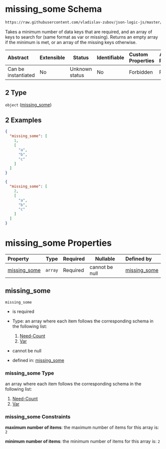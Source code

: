 # missing_some Schema

```txt
https://raw.githubusercontent.com/vladislav-zubov/json-logic-js/master/schemas/operators/accessor/missing_some.json#/oneOf/2
```

Takes a minimum number of data keys that are required, and an array of keys to search for (same format as var or missing). Returns an empty array if the minimum is met, or an array of the missing keys otherwise.


| Abstract            | Extensible | Status         | Identifiable | Custom Properties | Additional Properties | Access Restrictions | Defined In                                                               |
| :------------------ | ---------- | -------------- | ------------ | :---------------- | --------------------- | ------------------- | ------------------------------------------------------------------------ |
| Can be instantiated | No         | Unknown status | No           | Forbidden         | Forbidden             | none                | [all-operators.json\*](common/all-operators.json "open original schema") |

## 2 Type

`object` ([missing_some](all-operators-oneof-missing_some.md))

## 2 Examples

```json
{
  "missing_some": [
    1,
    [
      "a",
      "b",
      "c"
    ]
  ]
}
```

```json
{
  "missing_some": [
    2,
    [
      "a",
      "b",
      "c"
    ]
  ]
}
```

# missing_some Properties

| Property                      | Type    | Required | Nullable       | Defined by                                                                                                                                                |
| :---------------------------- | ------- | -------- | -------------- | :-------------------------------------------------------------------------------------------------------------------------------------------------------- |
| [missing_some](#missing_some) | `array` | Required | cannot be null | [missing_some](missing_some-properties-missing_some.md "http&#x3A;//jsonlogic.com/schemas/operators/accessor/missing_some.json#/properties/missing_some") |

## missing_some




`missing_some`

-   is required
-   Type: an array where each item follows the corresponding schema in the following list:

    1.  [Need-Count](missing_some-properties-missing_some-items-need-count.md "check type definition")
    2.  [Var](variable-properties-var.md "check type definition")
-   cannot be null
-   defined in: [missing_some](missing_some-properties-missing_some.md "http&#x3A;//jsonlogic.com/schemas/operators/accessor/missing_some.json#/properties/missing_some")

### missing_some Type

an array where each item follows the corresponding schema in the following list:

1.  [Need-Count](missing_some-properties-missing_some-items-need-count.md "check type definition")
2.  [Var](variable-properties-var.md "check type definition")

### missing_some Constraints

**maximum number of items**: the maximum number of items for this array is: `2`

**minimum number of items**: the minimum number of items for this array is: `2`
